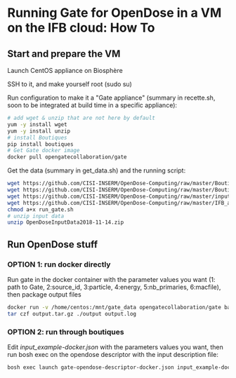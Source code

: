 # Running Gate for OpenDose in a VM on the IFB cloud: How To

## Start and prepare the VM

Launch CentOS appliance on Biosphère

SSH to it, and make yourself root (sudo su)

Run configuration to make it a "Gate appliance"
(summary in recette.sh, soon to be integrated at build time in a specific appliance):
```bash
# add wget & unzip that are not here by default
yum -y install wget
yum -y install unzip
# install Boutiques
pip install boutiques
# Get Gate docker image
docker pull opengatecollaboration/gate
```
Get the data (summary in get_data.sh) and the running script:
```bash
wget https://github.com/CISI-INSERM/OpenDose-Computing/raw/master/Boutiques/gate-opendose-descriptor-docker.json
wget https://github.com/CISI-INSERM/OpenDose-Computing/raw/master/Boutiques/input_example-docker.json
wget https://github.com/CISI-INSERM/OpenDose-Computing/raw/master/inputs/OpenDoseInputData2018-11-14.zip
wget https://github.com/CISI-INSERM/OpenDose-Computing/raw/master/IFB_appliance/run_gate.sh
chmod a+x run_gate.sh
# unzip input data
unzip OpenDoseInputData2018-11-14.zip
```

## Run OpenDose stuff

### OPTION 1: run docker directly

Run gate in the docker container with the parameter values you want (1: path to Gate, 2:source_id, 3:particle, 4:energy, 5:nb_primaries, 6:macfile), then package output files
```bash
docker run -v /home/centos:/mnt/gate_data opengatecollaboration/gate bash -c "/mnt/gate_data/run_gate.sh /gate/gate_8.2-install/bin 95 e- 0.005 1000 main_AF.mac"
tar czf output.tar.gz ./output output.log
```
### OPTION 2: run through boutiques

Edit *input_example-docker.json* with the parameters values you want, then run bosh exec on the opendose descriptor with the input description file:
```bash
bosh exec launch gate-opendose-descriptor-docker.json input_example-docker.json
```	
